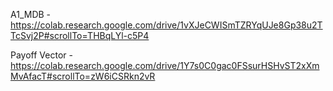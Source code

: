 A1_MDB - https://colab.research.google.com/drive/1vXJeCWISmTZRYqUJe8Gp38u2TTcSvj2P#scrollTo=THBqLYl-c5P4

Payoff Vector - https://colab.research.google.com/drive/1Y7s0C0gac0FSsurHSHvST2xXmMvAfacT#scrollTo=zW6iCSRkn2vR

